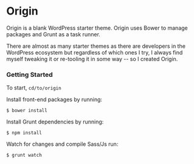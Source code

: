 
Origin
===

Origin is a blank WordPress starter theme. Origin uses Bower to manage packages and Grunt as a task runner.

There are almost as many starter themes as there are developers in the WordPress ecosystem but regardless of which ones I try, I always find myself tweaking it or re-tooling it in some way -- so I created Origin.


### Getting Started

To start, `cd/to/origin`

Install front-end packages by running:

``
$ bower install
``

Install Grunt dependencies by running:

``
$ npm install
``

Watch for changes and compile Sass/Js run:

``
$ grunt watch
``
